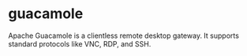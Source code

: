 # guacamole
Apache Guacamole is a clientless remote desktop gateway. It supports standard protocols like VNC, RDP, and SSH.
